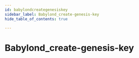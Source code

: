 ```yaml
---
id: babylondcreategenesiskey
sidebar_label: Babylond_create-genesis-key
hide_table_of_contents: true

---
```


# Babylond_create-genesis-key